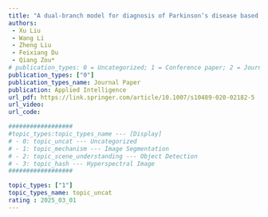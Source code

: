 ```yaml
---  
title: "A dual-branch model for diagnosis of Parkinson’s disease based on the independent and joint features of the left and right gait"  
authors:
 - Xu Liu
 - Wang Li
 - Zheng Liu
 - Feixiang Du
 - Qiang Zou*  
# publication_types: 0 = Uncategorized; 1 = Conference paper; 2 = Journal Paper;3 = Preprint / Working Paper; 4 = Report; 5 = Book; 6 = Book section;7 = Thesis; 8 = Patent; 9 = Workshop Paper
publication_types: ["0"] 
publication_types_name: Journal Paper  
publication: Applied Intelligence
url_pdf: https://link.springer.com/article/10.1007/s10489-020-02182-5 
url_video:  
url_code: 

##################
#topic_types:topic_types_name --- [Display]
# - 0: topic_uncat --- Uncategorized
# - 1: topic_mechanism --- Image Segmentation
# - 2: topic_scene_understanding --- Object Detection
# - 3: topic_hash --- Hyperspectral Image
##################

topic_types: ["1"]
topic_types_name: topic_uncat
rating : 2025_03_01
---  
```

